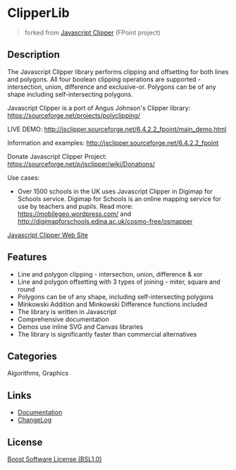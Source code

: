 # ClipperLib

> forked from [Javascript Clipper](http://sourceforge.net/projects/jsclipper/) (FPoint project)

## Description

The Javascript Clipper library performs clipping and offsetting for both lines and polygons. All four boolean clipping operations are supported - intersection, union, difference and exclusive-or. Polygons can be of any shape including self-intersecting polygons.

Javascript Clipper is a port of Angus Johnson's Clipper library: <https://sourceforge.net/projects/polyclipping/>

LIVE DEMO: <http://jsclipper.sourceforge.net/6.4.2.2_fpoint/main_demo.html>

Information and examples:
<http://jsclipper.sourceforge.net/6.4.2.2_fpoint>

Donate Javascript Clipper Project: <https://sourceforge.net/p/jsclipper/wiki/Donations/>

Use cases:
* Over 1500 schools in the UK uses Javascript Clipper in Digimap for Schools service. Digimap for Schools is an online mapping service for use by teachers and pupils. Read more:
<https://mobilegeo.wordpress.com/> and
<http://digimapforschools.edina.ac.uk/cosmo-free/osmapper>

[Javascript Clipper Web Site](https://sourceforge.net/p/jsclipper/wiki/)

## Features

- Line and polygon clipping - intersection, union, difference & xor
- Line and polygon offsetting with 3 types of joining - miter, square and round
- Polygons can be of any shape, including self-intersecting polygons
- Minkowski Addition and Minkowski Difference functions included
- The library is written in Javascript
- Comprehensive documentation
- Demos use inline SVG and Canvas libraries
- The library is significantly faster than commercial alternatives

## Categories

Algorithms, Graphics

## Links

- [Documentation](https://sourceforge.net/p/jsclipper/wiki/documentation/)
- [ChangeLog](./ChangeLog.txt)

## License

[Boost Software License (BSL1.0)](http://www.boost.org/LICENSE_1_0.txt)
